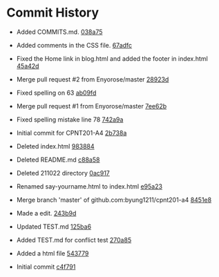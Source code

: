 # Commit History

- Added COMMITS.md. [038a75](https://github.com/sait-wbdv/scavengit-game/commit/038a75e77a2c6d109cd99caf4e89c6056de589b6)

- Added comments in the CSS file. [67adfc](https://github.com/sait-wbdv/scavengit-game/commit/67adfc4253e8bf9d36133a406e4b87a8e7eed233)
 
- Fixed the Home link in blog.html and added the footer in index.html
[45a42d](https://github.com/sait-wbdv/scavengit-game/commit/45a42de013492e075b0fefdf107e5bc4ef113b15)
 
- Merge pull request #2 from Enyorose/master
[28923d](https://github.com/sait-wbdv/scavengit-game/commit/28923d134d2ef0f1e26106ce99e8dc245e14ab68)
  
- Fixed spelling on 63
[ab09fd](https://github.com/sait-wbdv/scavengit-game/commit/ab09fd48fcfc37160e73d0f5d3bd62b2065b93cc)
 
- Merge pull request #1 from Enyorose/master
[7ee62b](https://github.com/sait-wbdv/scavengit-game/commit/7ee62ba2fd5016244fb2327f841175eb3c512d85)
  
- Fixed spelling mistake line 78
[742a9a](https://github.com/sait-wbdv/scavengit-game/commit/742a9ab628456ecb3e207cc827ac9c84047aa961)
 
- Initial commit for CPNT201-A4
[2b738a](https://github.com/sait-wbdv/scavengit-game/commit/2b738a3a1b5b85f9af2c8c1c5c4579e35dcf1c09)
 
- Deleted index.html
[983884](https://github.com/sait-wbdv/scavengit-game/commit/9838840582b570c4df9b3402e74606bc74ca1684)
  
- Deleted README.md
[c88a58](https://github.com/sait-wbdv/scavengit-game/commit/c88a582b97123108bc94bac019f2c1b482d6129d)
  
- Deleted 211022 directory
[0ac917](https://github.com/sait-wbdv/scavengit-game/commit/0ac917f31eb79805d1d0919e6329ba1eb5b6db7d)
  
- Renamed say-yourname.html to index.html
[e95a23](https://github.com/sait-wbdv/scavengit-game/commit/e95a238f93f2bd4c659cae946f7018f8c56f48af)
  
- Merge branch 'master' of github.com:byung1211/cpnt201-a4
[8451e8](https://github.com/sait-wbdv/scavengit-game/commit/8451e8ac0d7fbbc98438085dedcc049804e7f11b)
 
- Made a edit.
[243b9d](https://github.com/sait-wbdv/scavengit-game/commit/243b9d8e84f9e4224d172c48c951a3fd1641a90b)
 
- Updated TEST.md
[125ba6](https://github.com/sait-wbdv/scavengit-game/commit/125ba6f5bf1c42e0b3fce1ab96133c975747fca5)
  
- Added TEST.md for conflict test
[270a85](https://github.com/sait-wbdv/scavengit-game/commit/270a85444ad07ec7babb1b4c1b4221c0c926629c)
 
- Added a html file
[543779](https://github.com/sait-wbdv/scavengit-game/commit/5437794d9947ed7af8328d395e788f94d67fc4a5)
 
- Initial commit
[c4f791](https://github.com/sait-wbdv/scavengit-game/commit/c4f7912e3a800e963b01cc8006678b7c5a681a2c)
 